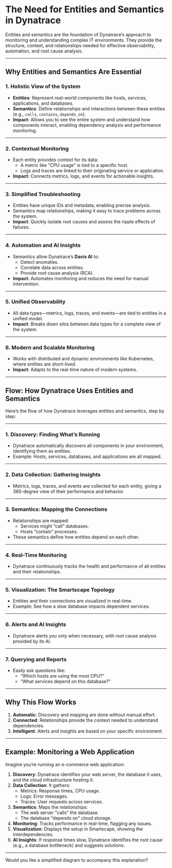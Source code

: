 
# The Need for Entities and Semantics in Dynatrace

Entities and semantics are the foundation of Dynatrace’s approach to monitoring and understanding complex IT environments. They provide the structure, context, and relationships needed for effective observability, automation, and root cause analysis.

---

## **Why Entities and Semantics Are Essential**

### **1. Holistic View of the System**
- **Entities**: Represent real-world components like hosts, services, applications, and databases.
- **Semantics**: Define relationships and interactions between these entities (e.g., `calls`, `contains`, `depends_on`).
- **Impact**: Allows you to see the entire system and understand how components interact, enabling dependency analysis and performance monitoring.

---

### **2. Contextual Monitoring**
- Each entity provides context for its data:
  - A metric like "CPU usage" is tied to a specific host.
  - Logs and traces are linked to their originating service or application.
- **Impact**: Connects metrics, logs, and events for actionable insights.

---

### **3. Simplified Troubleshooting**
- Entities have unique IDs and metadata, enabling precise analysis.
- Semantics map relationships, making it easy to trace problems across the system.
- **Impact**: Quickly isolate root causes and assess the ripple effects of failures.

---

### **4. Automation and AI Insights**
- Semantics allow Dynatrace’s **Davis AI** to:
  - Detect anomalies.
  - Correlate data across entities.
  - Provide root cause analysis (RCA).
- **Impact**: Automates monitoring and reduces the need for manual intervention.

---

### **5. Unified Observability**
- All data types—metrics, logs, traces, and events—are tied to entities in a unified model.
- **Impact**: Breaks down silos between data types for a complete view of the system.

---

### **6. Modern and Scalable Monitoring**
- Works with distributed and dynamic environments like Kubernetes, where entities are short-lived.
- **Impact**: Adapts to the real-time nature of modern systems.

---

## **Flow: How Dynatrace Uses Entities and Semantics**

Here’s the flow of how Dynatrace leverages entities and semantics, step by step:

---

### **1. Discovery: Finding What’s Running**
- Dynatrace automatically discovers all components in your environment, identifying them as entities.
- Example: Hosts, services, databases, and applications are all mapped.

---

### **2. Data Collection: Gathering Insights**
- Metrics, logs, traces, and events are collected for each entity, giving a 360-degree view of their performance and behavior.

---

### **3. Semantics: Mapping the Connections**
- Relationships are mapped:
  - Services might “call” databases.
  - Hosts “contain” processes.
- These semantics define how entities depend on each other.

---

### **4. Real-Time Monitoring**
- Dynatrace continuously tracks the health and performance of all entities and their relationships.

---

### **5. Visualization: The Smartscape Topology**
- Entities and their connections are visualized in real-time.
- Example: See how a slow database impacts dependent services.

---

### **6. Alerts and AI Insights**
- Dynatrace alerts you only when necessary, with root cause analysis provided by its AI.

---

### **7. Querying and Reports**
- Easily ask questions like:
  - “Which hosts are using the most CPU?”
  - “What services depend on this database?”

---

## **Why This Flow Works**
1. **Automatic**: Discovery and mapping are done without manual effort.
2. **Connected**: Relationships provide the context needed to understand dependencies.
3. **Intelligent**: Alerts and insights are based on your specific environment.

---

## **Example: Monitoring a Web Application**
Imagine you’re running an e-commerce web application:

1. **Discovery**: Dynatrace identifies your web server, the database it uses, and the cloud infrastructure hosting it.
2. **Data Collection**: It gathers:
   - Metrics: Response times, CPU usage.
   - Logs: Error messages.
   - Traces: User requests across services.
3. **Semantics**: Maps the relationships:
   - The web server "calls" the database.
   - The database "depends on" cloud storage.
4. **Monitoring**: Tracks performance in real-time, flagging any issues.
5. **Visualization**: Displays the setup in Smartscape, showing the interdependencies.
6. **AI Insights**: If response times slow, Dynatrace identifies the root cause (e.g., a database bottleneck) and suggests solutions.

---

Would you like a simplified diagram to accompany this explanation?
